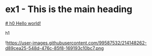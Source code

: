 # ex1 - This is the main heading 

[# h0 Hello world!](https://app.terokarvinen.com/course/13)

   h1
    
!https://user-images.githubusercontent.com/99587532/214148262-d89cea25-548d-476c-85f8-169193c10bc7.png
